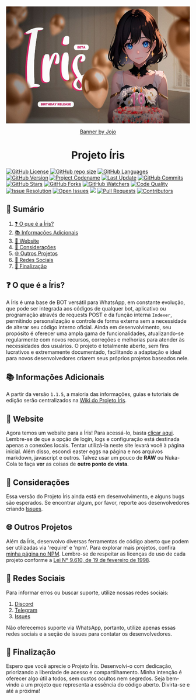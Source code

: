 <!-- Na penumbra eterna, onde o eco sussurra sombras sinistras,
A chama agoniza em um lamento enlouquecedor,
Destinos indecisos e histórias perdidas se entrelaçam,
No reino esquecido, além da lógica, onde almas vagam desprovidas de luz.

Alimentada por murmúrios de trevas, a sombra renasce,
Nos confins do esquecimento, sua história macabra se forma,
Onde a luz desiste de brilhar, e a alma se divide em agonia,
No vazio etéreo, sombras e luz selaram um pacto de desespero.

A chama, extinta em sua forma física, ecoa nas almas corrompidas,
Que foram arrastadas entre as dimensões desprovidas de luz,
Na obscuridade, uma presença se mantém, desafiando a esperança,
Pois nem toda escuridão é desprovida de uma centelha de tormento e clareza.

Sua lembrança persiste, e sua chama silenciosa dança,
Em um ciclo eterno onde destinos se entrelaçam na desolação,
A dualidade da escuridão e da luz desafia vossa razão,
E na fronteira entre terror e renascimento, uma pergunta sempre ecoa:

"Inaceso, a chama da vida que possuis ainda cintila digna de conduzir-te a um ciclo inatingível?" -->
<p align="center">
    <img align="center" src="https://raw.githubusercontent.com/KillovSky/Iris/main/lib/Commands/Default/Cache/Banner.png" width="512" height="320">
</p>
<!-- <p align="center">
    <a align="center" href="https://linktr.ee/killovsky">Banner by KillovSky</a>
</p> -->
<p align="center">
    <a align="center" href="https://bento.me/joanderson">Banner by Jojo</a>
</p>
<p align="center">
    <h1 align="center">Projeto Íris</h1>
    <a href="https://github.com/KillovSky/iris/blob/main/LICENSE"><img alt="GitHub License" src="https://img.shields.io/github/license/KillovSky/Iris?color=blue&label=License&style=flat-square"></a>
    <a href="https://github.com/KillovSky/iris"><img alt="GitHub repo size" src="https://img.shields.io/github/repo-size/KillovSky/iris?label=Size%20%28With%20.git%20folder%29&style=flat-square"></a>
    <a href="https://api.github.com/repos/KillovSky/Iris/languages"><img alt="GitHub Languages" src="https://img.shields.io/github/languages/count/KillovSky/Iris?label=Code%20Languages&style=flat-square"></a>
    <a href="https://github.com/KillovSky/Iris/blob/main/.github/CHANGELOG.md"><img alt="GitHub Version" src="https://img.shields.io/github/package-json/v/KillovSky/Iris?label=Latest%20Version&style=flat-square"></a>
    <a href="https://github.com/KillovSky/Iris/blob/main/.github/CHANGELOG.md"><img alt="Project Codename" src="https://img.shields.io/github/package-json/build_name/KillovSky/Iris?label=Latest%20Codename"></a>
    <a href="https://github.com/KillovSky/Iris/blob/main/.github/CHANGELOG.md"><img alt="Last Update" src="https://img.shields.io/github/package-json/build_date/KillovSky/Iris?label=Latest%20Update"></a>
    <a href="https://github.com/KillovSky/iris/commits/main"><img alt="GitHub Commits" src="https://img.shields.io/github/commit-activity/y/KillovSky/Iris?label=Commits&style=flat-square"></a>
    <a href="https://github.com/KillovSky/iris/stargazers/"><img title="GitHub Stars" src="https://img.shields.io/github/stars/KillovSky/iris?label=Stars&style=flat-square"></a>
    <a href="https://github.com/KillovSky/iris/network/members"><img title="GitHub Forks" src="https://img.shields.io/github/forks/KillovSky/iris?label=Forks&style=flat-square"></a>
    <a href="https://github.com/KillovSky/iris/watchers"><img title="GitHub Watchers" src="https://img.shields.io/github/watchers/KillovSky/iris?label=Watchers&style=flat-square"></a>
    <a href="https://www.codefactor.io/repository/github/killovsky/iris"><img alt="Code Quality" src="https://www.codefactor.io/repository/github/killovsky/iris/badge"></a>
    <a href="http://isitmaintained.com/project/killovsky/iris"><img alt="Issue Resolution" src="http://isitmaintained.com/badge/resolution/killovsky/iris.svg"></a>
    <a href="http://isitmaintained.com/project/killovsky/iris"><img alt="Open Issues" src="http://isitmaintained.com/badge/open/killovsky/iris.svg"></a>
    <a href="https://hits.seeyoufarm.com"><img src="https://hits.seeyoufarm.com/api/count/incr/badge.svg?url=https%3A%2F%2Fgithub.com%2FKillovSky%2FIris&count_bg=%2379C83D&title_bg=%23555555&icon=&icon_color=%23E7E7E7&title=Views+%28Since+01%2F04%2F24%29&edge_flat=false"/></a>
    <a href="https://github.com/KillovSky/iris/pulls"><img alt="Pull Requests" src="https://img.shields.io/github/issues-pr/KillovSky/Iris?label=Pull%20Requests&style=flat-square"></a>
    <a href="https://github.com/KillovSky/iris/graphs/contributors"><img alt="Contributors" src="https://img.shields.io/github/contributors/KillovSky/Iris?label=Contribuidores&style=flat-square"></a>
</p>

## 📝 Sumário

1. [❓ O que é a Íris?](#-o-que-é-a-íris)
2. [📚 Informações Adicionais](#-informações-adicionais)
3. [🔗 Website](#-website)
4. [📢 Considerações](#-considerações)
5. [🌐 Outros Projetos](#-outros-projetos)
6. [📱 Redes Sociais](#-redes-sociais)
7. [🚀 Finalização](#-finalização)

## ❓ O que é a Íris?

A Íris é uma base de BOT versátil para WhatsApp, em constante evolução, que pode ser integrada aos códigos de qualquer bot, aplicativo ou programação através de requests POST e da função interna `Indexer`, permitindo personalização e controle de forma externa sem a necessidade de alterar seu código interno oficial. Ainda em desenvolvimento, seu propósito é oferecer uma ampla gama de funcionalidades, atualizando-se regularmente com novos recursos, correções e melhorias para atender às necessidades dos usuários. O projeto é totalmente aberto, sem fins lucrativos e extremamente documentado, facilitando a adaptação e ideal para novos desenvolvedores criarem seus próprios projetos baseados nele.

## 📚 Informações Adicionais

A partir da versão `1.1.5`, a maioria das informações, guias e tutoriais de edição serão centralizados na [Wiki do Projeto Íris](https://github.com/KillovSky/Iris/wiki).

## 🔗 Website

Agora temos um website para a Íris! Para acessá-lo, basta [clicar aqui](https://killovsky.github.io/Iris). Lembre-se de que a opção de login, logs e configuração está destinada apenas a conexões locais. Tentar utilizá-la neste site levará você à página inicial. Além disso, escondi easter eggs na página e nos arquivos markdown, javascript e outros. Talvez usar um pouco de **RAW** ou Nuka-Cola te faça **ver** as coisas de **outro ponto de vista**.

## 📢 Considerações

Essa versão do Projeto Íris ainda está em desenvolvimento, e alguns bugs são esperados. Se encontrar algum, por favor, reporte aos desenvolvedores criando [Issues](https://github.com/KillovSky/Iris/issues/604).

## 🌐 Outros Projetos

Além da Íris, desenvolvo diversas ferramentas de código aberto que podem ser utilizadas via 'require' e 'npm'. Para explorar mais projetos, confira [minha página no NPM](https://www.npmjs.com/~killovsky). Lembre-se de respeitar as licenças de uso de cada projeto conforme a [Lei Nº 9.610, de 19 de fevereiro de 1998](https://www.planalto.gov.br/ccivil_03/leis/l9610.htm).

## 📱 Redes Sociais

Para informar erros ou buscar suporte, utilize nossas redes sociais:

1. [Discord](https://discord.gg/ZtN9UH7XZu)
2. [Telegram](https://t.me/PROJETOIRIS)
3. [Issues](https://github.com/KillovSky/Iris/issues/604)

Não oferecemos suporte via WhatsApp, portanto, utilize apenas essas redes sociais e a seção de issues para contatar os desenvolvedores.

## 🚀 Finalização

Espero que você aprecie o Projeto Íris. Desenvolvi-o com dedicação, priorizando a liberdade de acesso e compartilhamento. Minha intenção é oferecer algo útil a todos, sem custos ocultos nem segredos. Seja bem-vindo a um projeto que representa a essência do código aberto. Divirta-se e até a próxima!